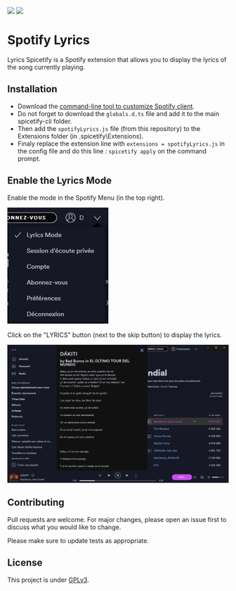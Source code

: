 ![](https://img.shields.io/codefactor/grade/github/Darkempire78/Lyrics-Spicetify?style=for-the-badge) 
![](https://img.shields.io/github/languages/code-size/Darkempire78/Lyrics-Spicetify?style=for-the-badge) 

# Spotify Lyrics

Lyrics Spicetify is a Spotify extension that allows you to display the lyrics of the song currently playing.

## Installation

* Download the [command-line tool to customize Spotify client](https://github.com/khanhas/spicetify-cli).
* Do not forget to download the ``globals.d.ts`` file and add it to the main spicetify-cli folder.
* Then add the ``spotifyLyrics.js`` file (from this repository) to the Extensions folder (in .spicetify\Extensions).
* Finaly replace the extension line with ``extensions = spotifyLyrics.js`` in the config file and do this line : ``spicetify apply`` on the command prompt.

## Enable the Lyrics Mode

Enable the mode in the Spotify Menu (in the top right).

![](https://github.com/Darkempire78/Lyrics-Spicetify/blob/main/.github/Capture2.png)

Click on the "LYRICS" button (next to the skip button) to display the lyrics.

![](https://github.com/Darkempire78/Lyrics-Spicetify/blob/main/.github/Capture1.png)

## Contributing

Pull requests are welcome. For major changes, please open an issue first to discuss what you would like to change.

Please make sure to update tests as appropriate.


## License

This project is under [GPLv3](https://github.com/Darkempire78/Spotify-Lyrics/blob/master/LICENSE).
